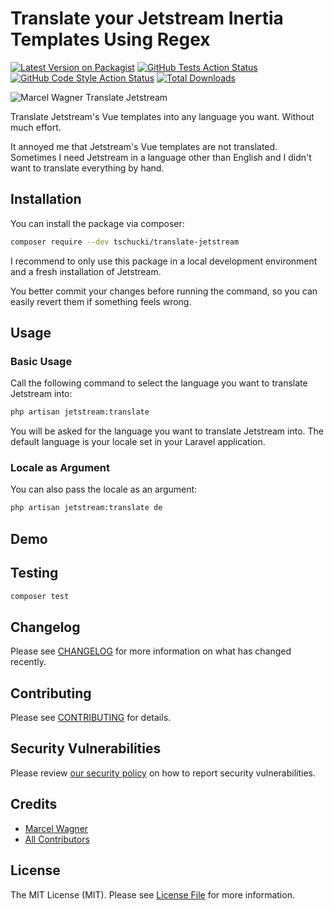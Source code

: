 # Translate your Jetstream Inertia Templates Using Regex

[![Latest Version on Packagist](https://img.shields.io/packagist/v/tschucki/translate-jetstream.svg?style=flat-square)](https://packagist.org/packages/tschucki/translate-jetstream)
[![GitHub Tests Action Status](https://img.shields.io/github/actions/workflow/status/tschucki/translate-jetstream/run-tests.yml?branch=main&label=tests&style=flat-square)](https://github.com/tschucki/translate-jetstream/actions?query=workflow%3Arun-tests+branch%3Amain)
[![GitHub Code Style Action Status](https://img.shields.io/github/actions/workflow/status/tschucki/translate-jetstream/fix-php-code-style-issues.yml?branch=main&label=code%20style&style=flat-square)](https://github.com/tschucki/translate-jetstream/actions?query=workflow%3A"Fix+PHP+code+style+issues"+branch%3Amain)
[![Total Downloads](https://img.shields.io/packagist/dt/tschucki/translate-jetstream.svg?style=flat-square)](https://packagist.org/packages/tschucki/translate-jetstream)

![Marcel Wagner Translate Jetstream](https://preview.dragon-code.pro/Marcel%20Wagner/Translate%20Jetstream.svg?brand=laravel&mode=auto)

Translate Jetstream's Vue templates into any language you want. Without much effort.

It annoyed me that Jetstream's Vue templates are not translated. Sometimes I need Jetstream in a language other than English and I didn't want to translate everything by hand.

## Installation

You can install the package via composer:

```bash
composer require --dev tschucki/translate-jetstream
```

I recommend to only use this package in a local development environment and a fresh installation of Jetstream.

You better commit your changes before running the command, so you can easily revert them if something feels wrong.

## Usage

### Basic Usage

Call the following command to select the language you want to translate Jetstream into:

```bash
php artisan jetstream:translate
```

You will be asked for the language you want to translate Jetstream into. The default language is your locale set in your Laravel application.

### Locale as Argument

You can also pass the locale as an argument:

```bash
php artisan jetstream:translate de
```

## Demo

## Testing

```bash
composer test
```

## Changelog

Please see [CHANGELOG](CHANGELOG.md) for more information on what has changed recently.

## Contributing

Please see [CONTRIBUTING](CONTRIBUTING.md) for details.

## Security Vulnerabilities

Please review [our security policy](../../security/policy) on how to report security vulnerabilities.

## Credits

- [Marcel Wagner](https://github.com/Tschucki)
- [All Contributors](../../contributors)

## License

The MIT License (MIT). Please see [License File](LICENSE.md) for more information.
